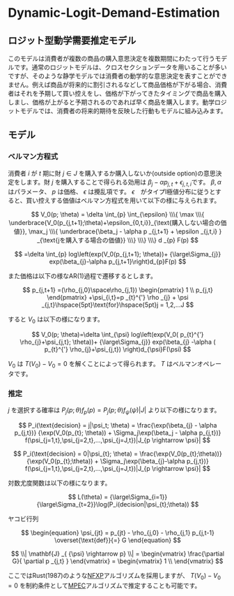 # Dynamic-Logit-Demand-Estimation
## ロジット型動学需要推定モデル
このモデルは消費者が複数の商品の購入意思決定を複数期間にわたって行うモデルです。通常のロジットモデルは、クロスセクションデータを用いることが多いですが、そのような静学モデルでは消費者の動学的な意思決定を表すことができません。例えば商品が将来的に割引されるなどして商品価格が下がる場合、消費者はそれを予期して買い控えをし、価格が下がってきたタイミングで商品を購入しまし、価格が上がると予期されるのであれば早く商品を購入します。動学ロジットモデルでは、消費者の将来的期待を反映した行動もモデルに組み込みます。

## モデル
### ベルマン方程式
消費者 $i$ が $t$ 期に財 $j \in J$ を購入するか購入しないか(outside option)の意思決定をします。財 $j$ を購入することで得られる効用は $\beta_j-\alpha p_{j,t}+\epsilon_{j,t,i}$です。 $\beta,\alpha$ はパラメータ、 $p$ は価格、 $\epsilon$ は攪乱項です。 $\epsilon$　がタイプI極値分布に従うとすると、買い控えする価値はベルマン方程式を用いて以下の様に与えられます。

$$
V_0(p; \theta) = \delta \int_{p} \int_{\epsilon} \\\{ \max \\\{ \underbrace{V_0(p_{j,t+1};\theta)+\epsilon_{0,t,i}}_{\text{購入しない場合の価値}},
\max_j \\\{ \underbrace{\beta_j - \alpha p _{j,t+1} + \epsilon _{j,t,i} } _{\text{jを購入する場合の価値}}     \\\}  \\\}  \\\} d _{p} F(p)
$$

$$
=\delta \int_{p} log\left(exp(V_0(p_{j,t+1}; \theta))+
{\large\Sigma_{j}} exp(\beta_{j}-\alpha p_{j,t+1}\right)d_{p}F(p)
$$

また価格は以下の様なAR(1)過程で遷移するとします。

$$
p_{j,t+1} =(\rho_{j,0}\space\rho_{j,1}) 
\begin{pmatrix}
1 \\
p_{j,t}
\end{pmatrix}
+\psi_{i,t}=p _{t}^{'} \rho _{j} + \psi _{j,t}\hspace{5pt}\text{for}\hspace{5pt}j = 1,2,...J
$$

すると $V_0$ は以下の様になります。

$$
V_0(p; \theta)=\delta \int_{\psi} 
log\left(exp(V_0( p_{t}^{'} \rho_{j}+\psi_{j,t}; \theta))+
{\large\Sigma_{j}} exp(\beta_{j}
-\alpha ( p_{t}^{'} \rho_{j}+\psi_{j,t})
\right)d_{\psi}F(\psi)
$$

$V_0$ は $T(V_0) - V_0 = 0$ を解くことによって得られます。 $T$ はベルマンオペレータです。

### 推定
$j$ を選択する確率は $P_j(p;\theta)f_{p}(p) = P_{j}(p;\theta)f_{\psi}(\psi)|J|$ より以下の様になります。

$$
P_i(\text{decision} = j|\psi_t; \theta) = \frac{\exp(\beta_{j} - \alpha p_{j,t})}
{\exp(V_0(p_{t}; \theta)) + \Sigma_j\exp(\beta_j - \alpha p_{j,t})}
f(\psi_{j=1,t},\psi_{j=2,t},...,\psi_{j=J,t})|J_{p \rightarrow \psi}| 
$$

$$
P_i(\text{decision} = 0|\psi_{t}; \theta) = \frac{\exp(V_0(p_{t};\theta))}
{\exp(V_0(p_{t};\theta)) + \Sigma_j\exp(\beta_{j}-\alpha p_{j,t})}
f(\psi_{j=1,t},\psi_{j=2,t},...,\psi_{j=J,t})|J_{p \rightarrow \psi}| 
$$

対数尤度関数は以下の様になります。

$$
L(\theta) = {\large\Sigma_{i=1}}{\large\Sigma_{t=2}}\log(P_i(decision|\psi_{t};\theta))
$$

ヤコビ行列

$$
\begin{equation}
\psi_{jt} = p_{jt} - \rho_{j,0} - \rho_{j,1} p_{j,t-1} \overset{\text{def}}{=} G
\end{equation}
$$

$$
\\| \mathbf{J} _{ {\psi} \rightarrow p}  \\| = 
\begin{vmatrix}
\frac{\partial G}{ \partial p _{j,t} }
\end{vmatrix} = 
\begin{vmatrix}
1 \\
\end{vmatrix}
$$

 
 ここではRust(1987)のような[NFXP](https://www.jstor.org/stable/1911259)アルゴリズムを採用しますが、 $T(V_0) - V_0 = 0$ を制約条件として[MPEC](https://onlinelibrary.wiley.com/doi/abs/10.3982/ECTA7925)アルゴリズムで推定することも可能です。

